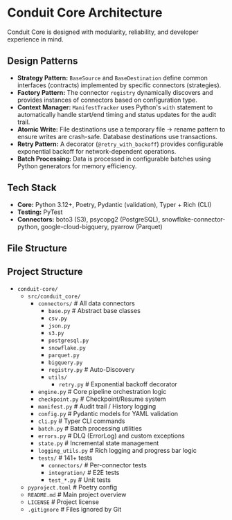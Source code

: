 # Conduit Core Architecture

Conduit Core is designed with modularity, reliability, and developer experience in mind.

## Design Patterns

* **Strategy Pattern:** `BaseSource` and `BaseDestination` define common interfaces (contracts) implemented by specific connectors (strategies).
* **Factory Pattern:** The connector `registry` dynamically discovers and provides instances of connectors based on configuration type.
* **Context Manager:** `ManifestTracker` uses Python's `with` statement to automatically handle start/end timing and status updates for the audit trail.
* **Atomic Write:** File destinations use a temporary file → rename pattern to ensure writes are crash-safe. Database destinations use transactions.
* **Retry Pattern:** A decorator (`@retry_with_backoff`) provides configurable exponential backoff for network-dependent operations.
* **Batch Processing:** Data is processed in configurable batches using Python generators for memory efficiency.

## Tech Stack

* **Core:** Python 3.12+, Poetry, Pydantic (validation), Typer + Rich (CLI)
* **Testing:** PyTest
* **Connectors:** boto3 (S3), psycopg2 (PostgreSQL), snowflake-connector-python, google-cloud-bigquery, pyarrow (Parquet)

## File Structure

## Project Structure

* `conduit-core/`
    * `src/conduit_core/`
        * `connectors/` # All data connectors
            * `base.py` # Abstract base classes
            * `csv.py`
            * `json.py`
            * `s3.py`
            * `postgresql.py`
            * `snowflake.py`
            * `parquet.py`
            * `bigquery.py`
            * `registry.py` # Auto-Discovery
            * `utils/`
                * `retry.py` # Exponential backoff decorator
        * `engine.py` # Core pipeline orchestration logic
        * `checkpoint.py` # Checkpoint/Resume system
        * `manifest.py` # Audit trail / History logging
        * `config.py` # Pydantic models for YAML validation
        * `cli.py` # Typer CLI commands
        * `batch.py` # Batch processing utilities
        * `errors.py` # DLQ (ErrorLog) and custom exceptions
        * `state.py` # Incremental state management
        * `logging_utils.py` # Rich logging and progress bar logic
        * `tests/` # 141+ tests
            * `connectors/` # Per-connector tests
            * `integration/` # E2E tests
            * `test_*.py` # Unit tests
    * `pyproject.toml` # Poetry config
    * `README.md` # Main project overview
    * `LICENSE` # Project license
    * `.gitignore` # Files ignored by Git
